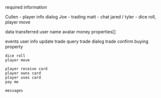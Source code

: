 required information

Cullen - player info dialog
Joe - trading
matt - chat
jared / tyler - dice roll, player move

data transferred
user
    name
    avatar
    money
    properties[]
    

events
    user info update
    trade query
    trade dialog
    trade confirm
    buying property

    dice roll
    player move

    player receive card
    player owns card
    player uses card
    pay me

    messages
